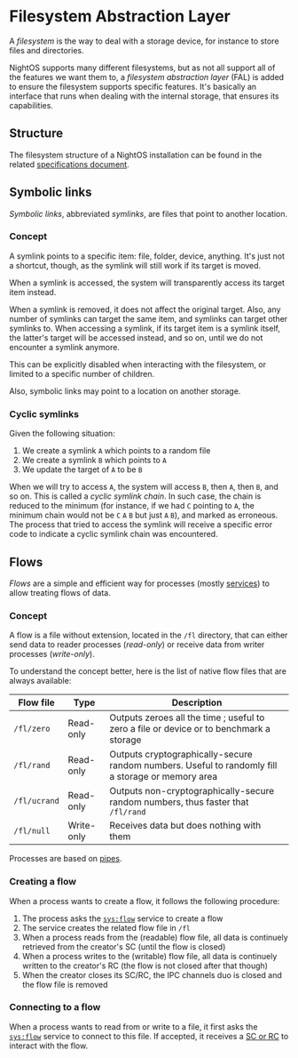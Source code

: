 # Filesystem Abstraction Layer

A _filesystem_ is the way to deal with a storage device, for instance to store files and directories.

NightOS supports many different filesystems, but as not all support all of the features we want them to, a _filesystem abstraction layer_ (FAL) is added to ensure the filesystem supports specific features. It's basically an interface that runs when dealing with the internal storage, that ensures its capabilities.

## Structure

The filesystem structure of a NightOS installation can be found in the related [specifications document](../specs/fs-structure.md).

## Symbolic links

_Symbolic links_, abbreviated _symlinks_, are files that point to another location.

### Concept

A symlink points to a specific item: file, folder, device, anything. It's just not a shortcut, though, as the symlink will still work if its target is moved.

When a symlink is accessed, the system will transparently access its target item instead.

When a symlink is removed, it does not affect the original target. Also, any number of symlinks can target the same item, and symlinks can target other symlinks to. When accessing a symlink, if its target item is a symlink itself, the latter's target will be accessed instead, and so on, until we do not encounter a symlink anymore.

This can be explicitly disabled when interacting with the filesystem, or limited to a specific number of children.

Also, symbolic links may point to a location on another storage.

### Cyclic symlinks

Given the following situation:

1. We create a symlink `A` which points to a random file
2. We create a symlink `B` which points to `A`
3. We update the target of `A` to be `B`

When we will try to access `A`, the system will access `B`, then `A`, then `B`, and so on. This is called a _cyclic symlink chain_. In such case, the chain is reduced to the minimum (for instance, if we had `C` pointing to `A`, the minimum chain would not be `C` `A` `B` but just `A` `B`), and marked as erroneous. The process that tried to access the symlink will receive a specific error code to indicate a cyclic symlink chain was encountered.

## Flows

_Flows_ are a simple and efficient way for processes (mostly [services](services.md)) to allow treating flows of data.

### Concept

A flow is a file without extension, located in the `/fl` directory, that can either send data to reader processes (_read-only_) or receive data from writer processes (_write-only_).

To understand the concept better, here is the list of native flow files that are always available:

| Flow file    | Type       | Description                                                                                       |
| ------------ | ---------- | ------------------------------------------------------------------------------------------------- |
| `/fl/zero`   | Read-only  | Outputs zeroes all the time ; useful to zero a file or device or to benchmark a storage           |
| `/fl/rand`   | Read-only  | Outputs cryptographically-secure random numbers. Useful to randomly fill a storage or memory area |
| `/fl/ucrand` | Read-only  | Outputs non-cryptographically-secure random numbers, thus faster that `/fl/rand`                  |
| `/fl/null`   | Write-only | Receives data but does nothing with them                                                          |

Processes are based on [pipes](ipc.md).

### Creating a flow

When a process wants to create a flow, it follows the following procedure:

1. The process asks the [`sys:flow`](../specs/services.md#sysflow) service to create a flow
2. The service creates the related flow file in `/fl`
3. When a process reads from the (readable) flow file, all data is continuely retrieved from the creator's SC (until the flow is closed)
4. When a process writes to the (writable) flow file, all data is continuely written to the creator's RC (the flow is not closed after that though)
5. When the creator closes its SC/RC, the IPC channels duo is closed and the flow file is removed

### Connecting to a flow

When a process wants to read from or write to a file, it first asks the [`sys:flow`](../specs/services.md#sysflow) service to connect to this file. If accepted, it receives a [SC or RC](../specs/ipc.md#pipes) to interact with the flow.

